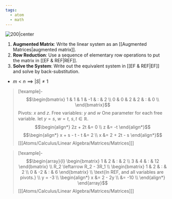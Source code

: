 ```yaml
---
tags:
  - atom
  - math
---
```

![200|center](gaussian-elimination.excalidraw.svg)
1. **Augmented Matrix**: Write the linear system as an [[Augmented Matrices|augmented matrix]].
2. **Row Reduction**: Use a sequence of elementary row operations to put the matrix in [[EF & REF|REF]].
3. **Solve the System**: Write out the equivalent system in [[EF & REF|EF]] and solve by back-substitution.

- $m < n \implies |S| \ne 1$

> [!example]-
> $$\begin{bmatrix}
> 	1 & 1 & 1 & -1 & : & 2 \\
> 	0 & 0 & 2 & 2 & : & 0 \\
> \end{bmatrix}$$
> Pivots: $x$ and $z$.
> Free variables: $y$ and $w$
> One parameter for each free variable.
> let $y = s$, $w = t$, $s,t \in \mathbb{R}$.
> $$\begin{align*}
> 	2z + 2t &= 0 \\
> 	z &= -t
> \end{align*}$$
> $$\begin{align*}
> 	x + s - t - t &= 2 \\
> 	x &= 2 + 2t - s
> \end{align*}$$
> \[[[Atoms/Calculus/Linear Algebra/Matrices/Matrices]]\]

> [!example]-
> $$\begin{array}{l}
> 	\begin{bmatrix}
> 		1 & 2 & : & 2 \\
> 		3 & 4 & : & 12
> 	\end{bmatrix} \\
> 	R_2 \leftarrow  R_2 - 3R_1 \\
> 	\begin{bmatrix}
> 		1 & 2 & : & 2 \\
> 		0 & -2 & : & 6
> 	\end{bmatrix} \\
> 	\text{In REF, and all variables are pivots.} \\
> 	y = -3 \\
> 	\begin{align*}
> 		x &= 2 - 2y \\
> 		&= -10 \\ 
> 	\end{align*}
> \end{array}$$
> \[[[Atoms/Calculus/Linear Algebra/Matrices/Matrices]]\]